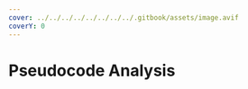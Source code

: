 ```yaml
---
cover: ../../../../../../../../.gitbook/assets/image.avif
coverY: 0
---
```


# Pseudocode Analysis

